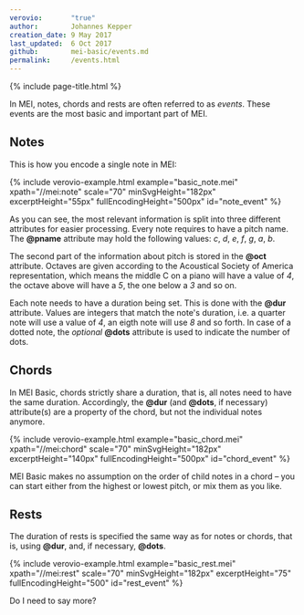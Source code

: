```yaml
---
verovio:       "true"
author:        Johannes Kepper
creation_date: 9 May 2017
last_updated:  6 Oct 2017
github:        mei-basic/events.md
permalink:     /events.html
---
```


{% include page-title.html %}

In MEI, notes, chords and rests are often referred to as *events*.
These events are the most basic and important part of MEI.

## Notes

This is how you encode a single note in MEI:


{% include verovio-example.html
	example="basic_note.mei"
	xpath="//mei:note"
	scale="70"
	minSvgHeight="182px"
	excerptHeight="55px"
	fullEncodingHeight="500px"
	id="note_event"
%}


As you can see, the most relevant information is split into three different
attributes for easier processing. Every note requires to have a pitch name. The
**@pname** attribute may hold the following values: *c*,
*d*, *e*, *f*, *g*, *a*,
*b*.

The second part of the information about pitch is stored in the **@oct**
attribute. Octaves are given according to the Acoustical Society of America
representation, which means the middle C on a piano will have a value of
*4*, the octave above will have a *5*, the one below a
*3* and so on.

Each note needs to have a duration being set. This is done with the **@dur**
attribute. Values are integers that match the note's duration, i.e. a quarter note
will use a value of *4*, an eigth note will use *8* and so
forth. In case of a dotted note, the *optional*
**@dots** attribute is used to indicate the number of dots.

## Chords

In MEI Basic, chords strictly share a duration, that is, all notes need to have the
same duration. Accordingly, the **@dur** (and **@dots**, if necessary)
attribute(s) are a property of the chord, but not the individual notes anymore.


{% include verovio-example.html
	example="basic_chord.mei"
	xpath="//mei:chord"
	scale="70"
	minSvgHeight="182px"
	excerptHeight="140px"
	fullEncodingHeight="500px"
	id="chord_event"
%}


MEI Basic makes no assumption on the order of child notes in a chord – you can start
either from the highest or lowest pitch, or mix them as you like.

## Rests

The duration of rests is specified the same way as for notes or chords, that is,
using **@dur**, and, if necessary, **@dots**.


{% include verovio-example.html
	example="basic_rest.mei"
	xpath="//mei:rest"
	scale="70"
	minSvgHeight="182px"
	excerptHeight="75"
	fullEncodingHeight="500"
	id="rest_event"
%}

Do I need to say more?




